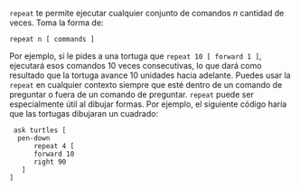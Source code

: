 ﻿`repeat` te permite ejecutar cualquier conjunto de comandos *n* cantidad de veces. Toma la forma de:

```repeat n [ commands ] ```

Por ejemplo, si le pides a una tortuga que `repeat 10 [ forward 1 ]`, ejecutará esos comandos 10 veces consecutivas, lo que dará como resultado que la tortuga avance 10 unidades hacia adelante. Puedes usar la `repeat` en cualquier contexto siempre que esté dentro de un comando de preguntar o fuera de un comando de preguntar. `repeat` puede ser especialmente útil al dibujar formas. Por ejemplo, el siguiente código haría que las tortugas dibujaran un cuadrado:

```
 ask turtles [
  pen-down
      repeat 4 [
      forward 10
      right 90
   ]
]
```